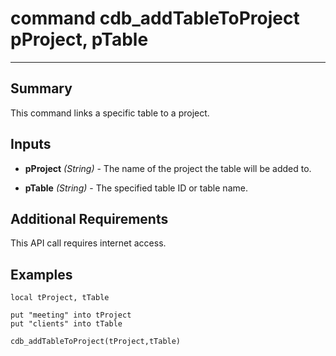 # command cdb_addTableToProject pProject, pTable
---
## Summary
This command links a specific table to a project.

## Inputs
* **pProject** *(String)* - The name of the project the table will be added to.

* **pTable** *(String)* - The specified table ID or table name.

## Additional Requirements
This API call requires internet access.

## Examples
```livecodeserver
local tProject, tTable

put "meeting" into tProject
put "clients" into tTable

cdb_addTableToProject(tProject,tTable)
```